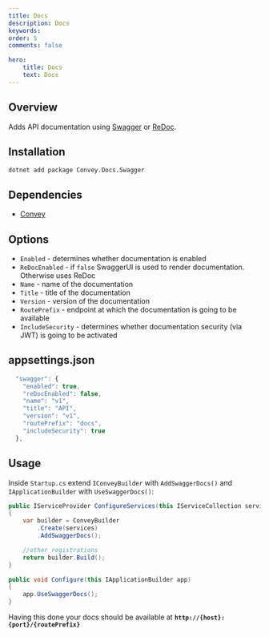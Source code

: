 ```yaml
---
title: Docs
description: Docs
keywords:
order: 5
comments: false

hero:
    title: Docs
    text: Docs
---
```


## Overview
Adds API documentation using [Swagger](https://swagger.io/docs/) or [ReDoc](https://redoc.ly/).

## Installation
`dotnet add package Convey.Docs.Swagger`

## Dependencies

* [Convey](https://www.nuget.org/packages/Convey)


## Options
* `Enabled` - determines whether documentation is enabled
* `ReDocEnabled` - if ``false`` SwaggerUI is used to render documentation. Otherwise uses ReDoc
* `Name` - name of the documentation
* `Title` - title of the documentation
* `Version` - version of the documentation
* `RoutePrefix` - endpoint at which the documentation is going to be available
* `IncludeSecurity` - determines whether documentation security (via JWT) is going to be activated 

## appsettings.json
```js
  "swagger": {
    "enabled": true,
    "reDocEnabled": false,
    "name": "v1",
    "title": "API",
    "version": "v1",
    "routePrefix": "docs",
    "includeSecurity": true
  },
```

## Usage
Inside ``Startup.cs`` extend ``IConveyBuilder`` with ``AddSwaggerDocs()`` and ``IApplicationBuilder`` with ``UseSwaggerDocs()``:

```csharp
public IServiceProvider ConfigureServices(this IServiceCollection services)
{
    var builder = ConveyBuilder
        .Create(services)
        .AddSwaggerDocs();

    //other registrations    
    return builder.Build();
}

public void Configure(this IApplicationBuilder app)
{
    app.UseSwaggerDocs();
}
```

Having this done your docs should be available at **`http://{host}:{port}/{routePrefix}`**